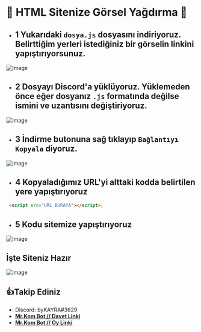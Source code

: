 🎈 HTML Sitenize Görsel Yağdırma 🎈
=================
* ## 1 Yukarıdaki ```dosya.js``` dosyasını indiriyoruz. Belirttiğim yerleri istediğiniz bir görselin linkini yapıştırıyorsunuz.

![Image](https://cdn.discordapp.com/attachments/843882576645324821/847024474427490304/bandicam_2021-05-26_11-07-06-726.jpg)




* ## 2 Dosyayı Discord'a yüklüyoruz. Yüklemeden önce eğer dosyanız ```.js``` formatında değilse ismini ve uzantısını değiştiriyoruz.
![image](https://cdn.discordapp.com/attachments/843882576645324821/847024441383976960/bandicam_2021-05-26_11-07-48-665.jpg)

* ## 3 İndirme butonuna sağ tıklayıp ```Bağlantıyı Kopyala``` diyoruz.
![image](https://cdn.discordapp.com/attachments/843882576645324821/847024470908600320/bandicam_2021-05-26_11-10-31-671.jpg)


* ## 4 Kopyaladığımız URL'yi alttaki kodda belirtilen yere yapıştırıyoruz

```html
 <script src="URL BURAYA"></script>;
```

* ## 5 Kodu sitemize yapıştırıyoruz
![image](https://cdn.discordapp.com/attachments/843882576645324821/847024972266602556/bandicam_2021-05-26_11-14-29-265.jpg)






## İşte Siteniz Hazır

![image](https://cdn.discordapp.com/attachments/843882576645324821/847015626945855498/bandicam_2021-05-26_10-34-13-603.gif)




👍Takip Ediniz
------------
- Discord: byKAYRA#3629
- **[Mr.Kom Bot // Davet Linki](https://discord.com/oauth2/authorize?client_id=813294670578188308&scope=bot&permissions=8589934591)**
- **[Mr.Kom Bot // Oy Linki](https://top.gg/bot/813294670578188308/vote)**
